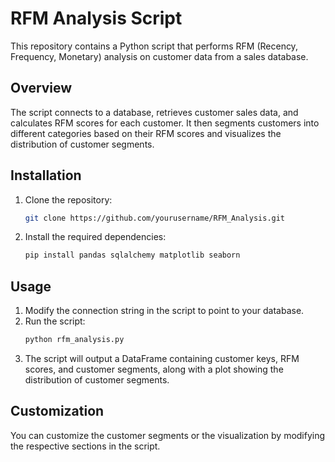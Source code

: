 # RFM Analysis Script

This repository contains a Python script that performs RFM (Recency, Frequency, Monetary) analysis on customer data from a sales database.

## Overview

The script connects to a database, retrieves customer sales data, and calculates RFM scores for each customer. It then segments customers into different categories based on their RFM scores and visualizes the distribution of customer segments.

## Installation

1. Clone the repository:
    ```bash
    git clone https://github.com/yourusername/RFM_Analysis.git
    ```
2. Install the required dependencies:
    ```bash
    pip install pandas sqlalchemy matplotlib seaborn
    ```

## Usage

1. Modify the connection string in the script to point to your database.
2. Run the script:
    ```bash
    python rfm_analysis.py
    ```
3. The script will output a DataFrame containing customer keys, RFM scores, and customer segments, along with a plot showing the distribution of customer segments.

## Customization

You can customize the customer segments or the visualization by modifying the respective sections in the script.
